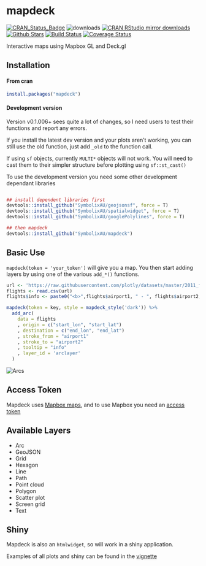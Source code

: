 
<!-- README.md is generated from README.Rmd. Please edit that file -->

# mapdeck

[![CRAN\_Status\_Badge](http://www.r-pkg.org/badges/version/mapdeck)](http://cran.r-project.org/package=mapdeck)
![downloads](http://cranlogs.r-pkg.org/badges/grand-total/mapdeck)
[![CRAN RStudio mirror
downloads](http://cranlogs.r-pkg.org/badges/mapdeck)](http://cran.r-project.org/web/packages/mapdeck/index.html)
[![Github
Stars](https://img.shields.io/github/stars/SymbolixAU/mapdeck.svg?style=social&label=Github)](https://github.com/SymbolixAU/mapdeck)
[![Build
Status](https://travis-ci.org/SymbolixAU/mapdeck.svg?branch=master)](https://travis-ci.org/SymbolixAU/mapdeck)
[![Coverage
Status](https://codecov.io/github/SymbolixAU/mapdeck/coverage.svg?branch=master)](https://codecov.io/github/SymbolixAU/mapdeck?branch=master)

Interactive maps using Mapbox GL and Deck.gl

## Installation

#### From cran

``` r
install.packages("mapdeck")
```

#### Development version

Version v0.1.006+ sees quite a lot of changes, so I need users to test
their functions and report any errors.

If you install the latest dev version and your plots aren’t working, you
can still use the old function, just add `_old` to the function call.

If using `sf` objects, currently `MULTI*` objects will not work. You
will need to cast them to their simpler structure before plotting using
`sf::st_cast()`

To use the development version you need some other development dependant
libraries

``` r

## install dependent libraries first
devtools::install_github("SymbolixAU/geojsonsf", force = T)
devtools::install_github("SymbolixAU/spatialwidget", force = T)
devtools::install_github("SymbolixAU/googlePolylines", force = T)

## then mapdeck
devtools::install_github("SymbolixAU/mapdeck")
```

## Basic Use

`mapdeck(token = 'your_token')` will give you a map. You then start
adding layers by using one of the various `add_*()`
functions.

``` r
url <- 'https://raw.githubusercontent.com/plotly/datasets/master/2011_february_aa_flight_paths.csv'
flights <- read.csv(url)
flights$info <- paste0("<b>",flights$airport1, " - ", flights$airport2, "</b>")

mapdeck(token = key, style = mapdeck_style('dark')) %>%
  add_arc(
    data = flights
    , origin = c("start_lon", "start_lat")
    , destination = c("end_lon", "end_lat")
    , stroke_from = "airport1"
    , stroke_to = "airport2"
    , tooltip = "info"
    , layer_id = 'arclayer'
  )
```

![Arcs](./vignettes/img/readme_arcs_small.gif)

## Access Token

Mapdeck uses [Mapbox maps](https://www.mapbox.com/), and to use Mapbox
you need an [access
token](https://www.mapbox.com/help/how-access-tokens-work/)

## Available Layers

  - Arc
  - GeoJSON
  - Grid
  - Hexagon
  - Line
  - Path
  - Point cloud
  - Polygon
  - Scatter plot
  - Screen grid
  - Text

## Shiny

Mapdeck is also an `htmlwidget`, so will work in a shiny application.

Examples of all plots and shiny can be found in the
[vignette](https://github.com/SymbolixAU/mapdeck/blob/master/vignettes/mapdeck.Rmd)
